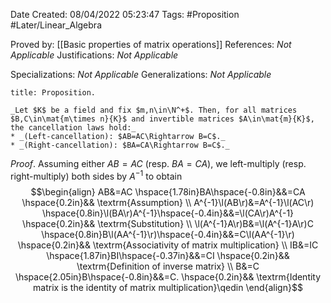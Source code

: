 <div class="topSpace"></div>

Date Created: 08/04/2022 05:23:47
Tags: #Proposition #Later/Linear_Algebra

Proved by: [[Basic properties of matrix operations]]
References: _Not Applicable_
Justifications: _Not Applicable_

Specializations: _Not Applicable_
Generalizations: _Not Applicable_

``` ad-Proposition
title: Proposition.

_Let $K$ be a field and fix $m,n\in\N^+$. Then, for all matrices $B,C\in\mat{m\times n}{K}$ and invertible matrices $A\in\mat{m}{K}$, the cancellation laws hold:_
* _(Left-cancellation): $AB=AC\Rightarrow B=C$._
* _(Right-cancellation): $BA=CA\Rightarrow B=C$._

```

_Proof_. Assuming either $AB=AC$ (resp. $BA=CA$), we left-multiply (resp. right-multiply) both sides by $A^{-1}$ to obtain
$$\begin{align}
    AB&=AC \hspace{1.78in}BA\hspace{-0.8in}&&=CA \hspace{0.2in}&& \textrm{Assumption} \\
    A^{-1}\l(AB\r)&=A^{-1}\l(AC\r) \hspace{0.8in}\l(BA\r)A^{-1}\hspace{-0.4in}&&=\l(CA\r)A^{-1} \hspace{0.2in}&& \textrm{Substitution} \\
    \l(A^{-1}A\r)B&=\l(A^{-1}A\r)C \hspace{0.8in}B\l(AA^{-1}\r)\hspace{-0.4in}&&=C\l(AA^{-1}\r) \hspace{0.2in}&& \textrm{Associativity of matrix multiplication} \\
    IB&=IC \hspace{1.87in}BI\hspace{-0.37in}&&=CI \hspace{0.2in}&& \textrm{Definition of inverse matrix} \\
    B&=C \hspace{2.05in}B\hspace{-0.8in}&&=C. \hspace{0.2in}&& \textrm{Identity matrix is the identity of matrix multiplication}\qedin
\end{align}$$
